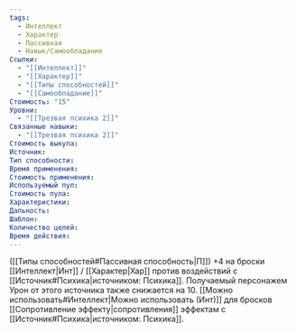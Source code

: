 ```yaml
---
tags:
  - Интеллект
  - Характер
  - Пассивная
  - Навык/Самообладание
Ссылки:
  - "[[Интеллект]]"
  - "[[Характер]]"
  - "[[Типы способностей]]"
  - "[[Самообладание]]"
Стоимость: "15"
Уровни:
  - "[[Трезвая психика 2]]"
Связанные навыки:
  - "[[Трезвая психика 2]]"
Стоимость выкупа:
Источник:
Тип способности:
Время применения:
Стоимость применения:
Используемый пул:
Стоимость пула:
Характеристики:
Дальность:
Шаблон:
Количество целей:
Время действия:
---
```

([[Типы способностей#Пассивная способность|П]]) +4 на броски [[Интеллект|Инт]] / [[Характер|Хар]] против воздействий с [[Источник#Психика|источником: Психика]]. Получаемый персонажем Урон от этого источника также снижается на 10. [[Можно использовать#Интеллект|Можно использовать (Инт)]] для бросков [[Сопротивление эффекту|сопротивления]] эффектам с [[Источник#Психика|источником: Психика]].